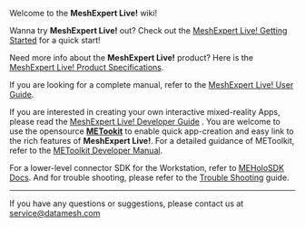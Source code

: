 Welcome to the **MeshExpert Live!** wiki!

Wanna try **MeshExpert Live!** out? Check out the [MeshExpert Live! Getting Started](https://github.com/DataMesh-OpenSource/MeshExpert-Live/wiki/Getting-Started "Getting Started") for a quick start!

Need more info about the **MeshExpert Live!** product? Here is the [MeshExpert Live! Product Specifications](https://github.com/DataMesh-OpenSource/MeshExpert-Live/wiki/Product-Specifications "MeshExpert Live! Product Specifications").

If you are looking for a complete manual, refer to the [MeshExpert Live! User Guide](https://github.com/DataMesh-OpenSource/MeshExpert-Live/wiki/User-Guide "MeshExpert Live! User Guide").

If you are interested in creating your own interactive mixed-reality Apps, please read the [MeshExpert Live! Developer Guide](https://github.com/DataMesh-OpenSource/MeshExpert-Live/wiki/Developer-Guide "MeshExpert Live! Developer Guide") . You are welcome to use the opensource [**METookit**](https://github.com/DataMesh-OpenSource/METoolkit "METoolkit Source") to enable quick app-creation and easy link to the rich features of **MeshExpert Live!**. For a detailed guidance of METoolkit, refer to the [METoolkit Developer Manual](https://github.com/DataMesh-OpenSource/MeshExpert-Live/wiki/METoolkit-Developer-Manual "METoolkit Developer Manual").

For a lower-level connector SDK for the Workstation, refer to [MEHoloSDK Docs](https://github.com/DataMesh-OpenSource/MeshExpert-Live/wiki/METoolkit-Developer-Manual#meholosdk-docs "MEHoloSDK Docs"). And for trouble shooting, please refer to the [Trouble Shooting](https://github.com/DataMesh-OpenSource/MeshExpert-Live/wiki/Trouble-Shooting "Trouble Shooting") guide.


---
If you have any questions or suggestions, please contact us at service@datamesh.com